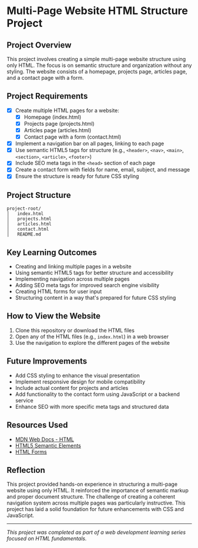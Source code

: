 # Multi-Page Website HTML Structure Project

## Project Overview
This project involves creating a simple multi-page website structure using only HTML. The focus is on semantic structure and organization without any styling. The website consists of a homepage, projects page, articles page, and a contact page with a form.

## Project Requirements
- [x] Create multiple HTML pages for a website:
  - [x] Homepage (index.html)
  - [x] Projects page (projects.html)
  - [x] Articles page (articles.html)
  - [x] Contact page with a form (contact.html)
- [x] Implement a navigation bar on all pages, linking to each page
- [x] Use semantic HTML5 tags for structure (e.g., `<header>`, `<nav>`, `<main>`, `<section>`, `<article>`, `<footer>`)
- [x] Include SEO meta tags in the `<head>` section of each page
- [x] Create a contact form with fields for name, email, subject, and message
- [x] Ensure the structure is ready for future CSS styling

## Project Structure
```
project-root/
│   index.html
│   projects.html
│   articles.html
│   contact.html
│   README.md
```

## Key Learning Outcomes
- Creating and linking multiple pages in a website
- Using semantic HTML5 tags for better structure and accessibility
- Implementing navigation across multiple pages
- Adding SEO meta tags for improved search engine visibility
- Creating HTML forms for user input
- Structuring content in a way that's prepared for future CSS styling

## How to View the Website
1. Clone this repository or download the HTML files
2. Open any of the HTML files (e.g., `index.html`) in a web browser
3. Use the navigation to explore the different pages of the website

## Future Improvements
- Add CSS styling to enhance the visual presentation
- Implement responsive design for mobile compatibility
- Include actual content for projects and articles
- Add functionality to the contact form using JavaScript or a backend service
- Enhance SEO with more specific meta tags and structured data

## Resources Used
- [MDN Web Docs - HTML](https://developer.mozilla.org/en-US/docs/Web/HTML)
- [HTML5 Semantic Elements](https://www.w3schools.com/html/html5_semantic_elements.asp)
- [HTML Forms](https://www.w3schools.com/html/html_forms.asp)

## Reflection
This project provided hands-on experience in structuring a multi-page website using only HTML. It reinforced the importance of semantic markup and proper document structure. The challenge of creating a coherent navigation system across multiple pages was particularly instructive. This project has laid a solid foundation for future enhancements with CSS and JavaScript.

---

*This project was completed as part of a web development learning series focused on HTML fundamentals.*